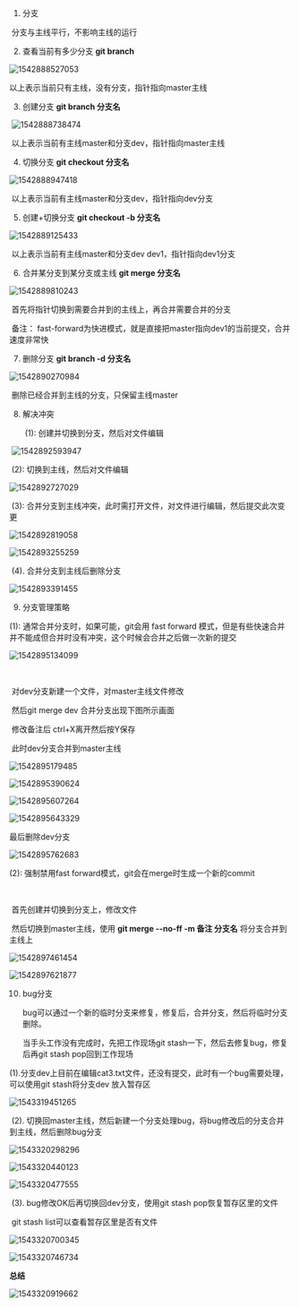 1.  分支

   ​     分支与主线平行，不影响主线的运行

2.  查看当前有多少分支         **git branch** 

   ![1542888527053](C:\Users\better\AppData\Roaming\Typora\typora-user-images\1542888527053.png)

   以上表示当前只有主线，没有分支，指针指向master主线

    

3.  创建分支             **git branch 分支名**   

   ​                                  ![1542888738474](C:\Users\better\AppData\Roaming\Typora\typora-user-images\1542888738474.png)

​        以上表示当前有主线master和分支dev，指针指向master主线



4.  切换分支            **git checkout  分支名**

![1542888947418](C:\Users\better\AppData\Roaming\Typora\typora-user-images\1542888947418.png)

​         以上表示当前有主线master和分支dev，指针指向dev分支



5.  创建+切换分支           **git checkout -b 分支名**

![1542889125433](C:\Users\better\AppData\Roaming\Typora\typora-user-images\1542889125433.png)

​         以上表示当前有主线master和分支dev  dev1，指针指向dev1分支



6. 合并某分支到某分支或主线         **git merge 分支名**

![1542889810243](C:\Users\better\AppData\Roaming\Typora\typora-user-images\1542889810243.png)

​        首先将指针切换到需要合并到的主线上，再合并需要合并的分支

​        备注：  fast-forward为快进模式，就是直接把master指向dev1的当前提交，合并速度非常快



7.  删除分支               **git branch -d 分支名**

   ![1542890270984](C:\Users\better\AppData\Roaming\Typora\typora-user-images\1542890270984.png)

​             删除已经合并到主线的分支，只保留主线master



8. 解决冲突

   ​      (1): 创建并切换到分支，然后对文件编辑

​             ![1542892593947](C:\Users\better\AppData\Roaming\Typora\typora-user-images\1542892593947.png)

 

​              (2): 切换到主线，然后对文件编辑

![1542892727029](C:\Users\better\AppData\Roaming\Typora\typora-user-images\1542892727029.png)



​               (3): 合并分支到主线冲突，此时需打开文件，对文件进行编辑，然后提交此次变更

![1542892819058](C:\Users\better\AppData\Roaming\Typora\typora-user-images\1542892819058.png)



![1542893255259](C:\Users\better\AppData\Roaming\Typora\typora-user-images\1542893255259.png)



​             (4).   合并分支到主线后删除分支

![1542893391455](C:\Users\better\AppData\Roaming\Typora\typora-user-images\1542893391455.png)



9.  分支管理策略

   (1):  通常合并分支时，如果可能，git会用 fast forward 模式，但是有些快速合并并不能成但合并时没有冲突，这个时候会合并之后做一次新的提交

   ![1542895134099](C:\Users\better\AppData\Roaming\Typora\typora-user-images\1542895134099.png)

   ​    

   ​      对dev分支新建一个文件，对master主线文件修改

   ​      然后git merge dev 合并分支出现下图所示画面

   ​       修改备注后  ctrl+X离开然后按Y保存

   ​      此时dev分支合并到master主线

![1542895179485](C:\Users\better\AppData\Roaming\Typora\typora-user-images\1542895179485.png)

![1542895390624](C:\Users\better\AppData\Roaming\Typora\typora-user-images\1542895390624.png)

![1542895607264](C:\Users\better\AppData\Roaming\Typora\typora-user-images\1542895607264.png)

![1542895643329](C:\Users\better\AppData\Roaming\Typora\typora-user-images\1542895643329.png)



最后删除dev分支

![1542895762683](C:\Users\better\AppData\Roaming\Typora\typora-user-images\1542895762683.png)



(2): 强制禁用fast forward模式，git会在merge时生成一个新的commit

​    

​          首先创建并切换到分支上，修改文件

​          然后切换到master主线，使用 **git merge --no-ff -m 备注 分支名** 将分支合并到主线上

![1542897461454](C:\Users\better\AppData\Roaming\Typora\typora-user-images\1542897461454.png)



![1542897621877](C:\Users\better\AppData\Roaming\Typora\typora-user-images\1542897621877.png)



10.  bug分支

     bug可以通过一个新的临时分支来修复，修复后，合并分支，然后将临时分支删除。

     当手头工作没有完成时，先把工作现场git stash一下，然后去修复bug，修复后再git stash pop回到工作现场



​         (1).分支dev上目前在编辑cat3.txt文件，还没有提交，此时有一个bug需要处理，可以使用git stash将分支dev 放入暂存区

![1543319451265](C:\Users\better\AppData\Roaming\Typora\typora-user-images\1543319451265.png)



​           (2). 切换回master主线，然后新建一个分支处理bug，将bug修改后的分支合并到主线，然后删除bug分支

![1543320298296](C:\Users\better\AppData\Roaming\Typora\typora-user-images\1543320298296.png)



![1543320440123](C:\Users\better\AppData\Roaming\Typora\typora-user-images\1543320440123.png)



![1543320477555](C:\Users\better\AppData\Roaming\Typora\typora-user-images\1543320477555.png)



​           (3). bug修改OK后再切换回dev分支，使用git stash pop恢复暂存区里的文件

​                  git stash list可以查看暂存区里是否有文件

![1543320700345](C:\Users\better\AppData\Roaming\Typora\typora-user-images\1543320700345.png)



![1543320746734](C:\Users\better\AppData\Roaming\Typora\typora-user-images\1543320746734.png)





**总结**

![1543320919662](C:\Users\better\AppData\Roaming\Typora\typora-user-images\1543320919662.png)